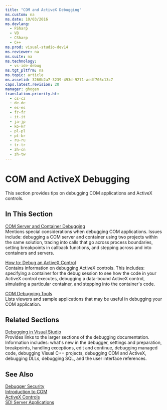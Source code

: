 ```yaml
---
title: "COM and ActiveX Debugging"
ms.custom: na
ms.date: 10/03/2016
ms.devlang: 
  - FSharp
  - VB
  - CSharp
  - C++
ms.prod: visual-studio-dev14
ms.reviewer: na
ms.suite: na
ms.technology: 
  - vs-ide-debug
ms.tgt_pltfrm: na
ms.topic: article
ms.assetid: 3260b2a7-3239-493d-9271-aedf705c13c7
caps.latest.revision: 20
manager: ghogen
translation.priority.ht: 
  - cs-cz
  - de-de
  - es-es
  - fr-fr
  - it-it
  - ja-jp
  - ko-kr
  - pl-pl
  - pt-br
  - ru-ru
  - tr-tr
  - zh-cn
  - zh-tw
---
```

# COM and ActiveX Debugging
This section provides tips on debugging COM applications and ActiveX controls.  
  
## In This Section  
 [COM Server and Container Debugging](../VS_debugger/COM-Server-and-Container-Debugging.md)  
 Mentions special considerations when debugging COM applications. Issues include: debugging a COM server and container using two projects within the same solution, tracing into calls that go across process boundaries, setting breakpoints in callback functions, and stepping across and into containers and servers.  
  
 [How to: Debug an ActiveX Control](../VS_debugger/How-to--Debug-an-ActiveX-Control.md)  
 Contains information on debugging ActiveX controls. This includes: specifying a container for the debug session to see how the code in your ActiveX control executes, debugging a data-bound ActiveX control, simulating a particular container, and stepping into the container's code.  
  
 [COM Debugging Tools](../VS_debugger/COM-Debugging-Tools.md)  
 Lists viewers and sample applications that may be useful in debugging your COM application.  
  
## Related Sections  
 [Debugging in Visual Studio](../VS_debugger/Debugging-in-Visual-Studio.md)  
 Provides links to the larger sections of the debugging documentation. Information includes: what's new in the debugger, settings and preparation, breakpoints, handling exceptions, edit and continue, debugging managed code, debugging Visual C++ projects, debugging COM and ActiveX, debugging DLLs, debugging SQL, and the user interface references.  
  
## See Also  
 [Debugger Security](../VS_debugger/Debugger-Security.md)   
 [Introduction to COM](../Topic/Introduction%20to%20COM.md)   
 [ActiveX Controls](../Topic/ActiveX%20Controls.md)   
 [SDI Server Applications](../VS_debugger/SDI-Server-Applications.md)